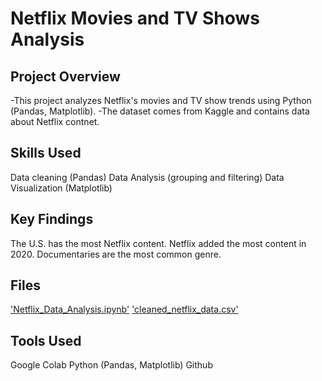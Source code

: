 # Netflix Movies and TV Shows Analysis

## Project Overview 
-This project analyzes Netflix's movies and TV show trends using Python (Pandas, Matplotlib).
-The dataset comes from Kaggle and contains data about Netflix contnet.

## Skills Used
Data cleaning (Pandas)
Data Analysis (grouping and filtering)
Data Visualization (Matplotlib)

## Key Findings
The U.S. has the most Netflix content.
Netflix added the most content in 2020.
Documentaries are the most common genre.

## Files
['Netflix_Data_Analysis.ipynb'](Netflix_Data_Analysis.ipynb)
['cleaned_netflix_data.csv'](cleaned_netflix_data.csv)

## Tools Used
Google Colab
Python (Pandas, Matplotlib)
Github
